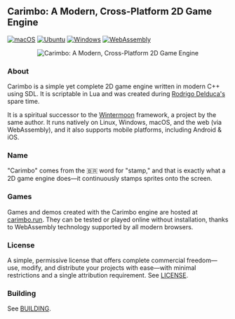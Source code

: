 ## Carimbo: A Modern, Cross-Platform 2D Game Engine

[![macOS](https://github.com/willtobyte/carimbo/actions/workflows/build.yaml/badge.svg?branch=main&event=push&name=macOS)](https://github.com/willtobyte/carimbo/actions/workflows/build.yml)
[![Ubuntu](https://github.com/willtobyte/carimbo/actions/workflows/build.yaml/badge.svg?branch=main&event=push&name=Ubuntu)](https://github.com/willtobyte/carimbo/actions/workflows/build.yml)
[![Windows](https://github.com/willtobyte/carimbo/actions/workflows/build.yaml/badge.svg?branch=main&event=push&name=Windows)](https://github.com/willtobyte/carimbo/actions/workflows/build.yml)
[![WebAssembly](https://github.com/willtobyte/carimbo/actions/workflows/build.yaml/badge.svg?branch=main&event=push&name=WebAssembly)](https://github.com/willtobyte/carimbo/actions/workflows/build.yml)

<p align="center">
  <img src="carimbo.avif" alt="Carimbo: A Modern, Cross-Platform 2D Game Engine">
</p>

### About

Carimbo is a simple yet complete 2D game engine written in modern C++ using SDL. It is scriptable in Lua and was created during [Rodrigo Delduca's](https://rodrigodelduca.org) spare time.

It is a spiritual successor to the [Wintermoon](https://github.com/wintermoon/wintermoon) framework, a project by the same author. It runs natively on Linux, Windows, macOS, and the web (via WebAssembly), and it also supports mobile platforms, including Android & iOS.

### Name

"Carimbo" comes from the 🇧🇷 word for "stamp," and that is exactly what a 2D game engine does—it continuously stamps sprites onto the screen.

### Games

Games and demos created with the Carimbo engine are hosted at [carimbo.run](https://carimbo.run). They can be tested or played online without installation, thanks to WebAssembly technology supported by all modern browsers.

### License

A simple, permissive license that offers complete commercial freedom—use, modify, and distribute your projects with ease—with minimal restrictions and a single attribution requirement. See [LICENSE](LICENSE).

### Building

See [BUILDING](BUILDING.md).
